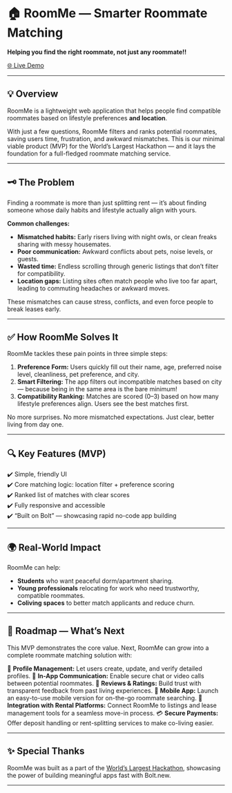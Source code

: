 
# 🏠 RoomMe — Smarter Roommate Matching
 **Helping you find the right roommate, not just any roommate!!**
 
[🌐 Live Demo](https://rommatematching.netlify.app/) 

---

## 💡 Overview

RoomMe is a lightweight web application that helps people find compatible roommates based on lifestyle preferences **and location**. 

With just a few questions, RoomMe filters and ranks potential roommates, saving users time, frustration, and awkward mismatches. This is our minimal viable product (MVP) for the World’s Largest Hackathon — and it lays the foundation for a full-fledged roommate matching service.

---

## 🗝️ The Problem

Finding a roommate is more than just splitting rent — it’s about finding someone whose daily habits and lifestyle actually align with yours.

**Common challenges:**
- **Mismatched habits:** Early risers living with night owls, or clean freaks sharing with messy housemates.
- **Poor communication:** Awkward conflicts about pets, noise levels, or guests.
- **Wasted time:** Endless scrolling through generic listings that don’t filter for compatibility.
- **Location gaps:** Listing sites often match people who live too far apart, leading to commuting headaches or awkward moves.

These mismatches can cause stress, conflicts, and even force people to break leases early.

---

## ✅ How RoomMe Solves It

RoomMe tackles these pain points in three simple steps:

1. **Preference Form:** Users quickly fill out their name, age, preferred noise level, cleanliness, pet preference, and city.
2. **Smart Filtering:** The app filters out incompatible matches based on city — because being in the same area is the bare minimum!
3. **Compatibility Ranking:** Matches are scored (0–3) based on how many lifestyle preferences align. Users see the best matches first.

No more surprises. No more mismatched expectations. Just clear, better living from day one.

---

## 🔍 Key Features (MVP)

✔️ Simple, friendly UI  
✔️ Core matching logic: location filter + preference scoring  
✔️ Ranked list of matches with clear scores  
✔️ Fully responsive and accessible  
✔️ “Built on Bolt” — showcasing rapid no-code app building

---

## 🌍 Real-World Impact

RoomMe can help:
- **Students** who want peaceful dorm/apartment sharing.
- **Young professionals** relocating for work who need trustworthy, compatible roommates.
- **Coliving spaces** to better match applicants and reduce churn.

---

## 🚀 Roadmap — What’s Next

This MVP demonstrates the core value. Next, RoomMe can grow into a complete roommate matching solution with:

🚀 **Profile Management:** Let users create, update, and verify detailed profiles.
💬 **In-App Communication:** Enable secure chat or video calls between potential roommates.
🤝 **Reviews & Ratings:** Build trust with transparent feedback from past living experiences.
📱 **Mobile App:** Launch an easy-to-use mobile version for on-the-go roommate searching.
🔗 **Integration with Rental Platforms:** Connect RoomMe to listings and lease management tools for a seamless move-in process.
💳 **Secure Payments:** Offer deposit handling or rent-splitting services to make co-living easier.

---


## ✨ Special Thanks

RoomMe was built as a part of the [World’s Largest Hackathon](https://worldslargesthackathon.devpost.com/), showcasing the power of building meaningful apps fast with Bolt.new.

---

